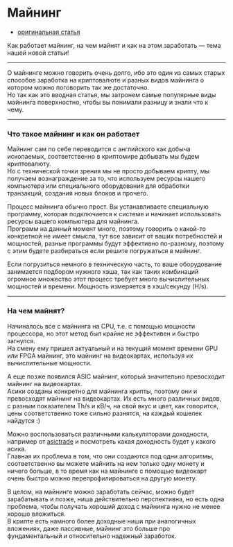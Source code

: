 # Майнинг
- [оригинальная статья](https://teletype.in/@greezblog/maining_3.10)

Как работает майнинг, на чем майнят и как на этом заработать — тема нашей новой статьи!

---

О майнинге можно говорить очень долго, ибо это один из самых старых способов заработка на криптовалюте и разных видов майнинга о котором можно поговорить так же достаточно.  
Но так как это вводная статья, мы затронем самые популярные виды майнинга поверхностно, чтобы вы понимали разницу и знали что к чему.

---

### Что такое майнинг и как он работает

Майнинг сам по себе переводится с английского как добыча ископаемых, соответственно в криптомире добывать мы будем криптовалюту.  
Но с технической точки зрения мы не просто добываем крипту, мы получаем вознаграждение за то, что используем ресурсы нашего компьютера или специального оборудования для обработки транзакций, создания новых блоков и прочего.

Процесс майнинга обычно прост. Вы устанавливаете специальную программу, которая подключается к системе и начинает использовать ресурсы вашего компьютера для майнинга.  
Программ на данный момент много, поэтому говорить о какой-то конкретной не имеет смысла, тут все зависит от ваших потребностей и мощностей, разные программы будут эффективно по-разному, поэтому с этим будете разбираться если решите погружаться в майнинг.

Если погрузиться немного в техническую часть, то ваше оборудование занимается подбором нужного хэша, так как таких комбинаций огромное множество этот процесс требует много вычислительных мощностей и времени. Мощность измеряется в хэш/секунду (H/s).

---

### На чем майнят?

Начиналось все с майнинга на CPU, т.е. с помощью мощности процессора, но этот метод был крайне не эффективен и быстро загнулся.  
На смену ему пришел актуальный и на текущий момент времени GPU или FPGA майнинг, это майнинг на видеокартах, используя их вычислительные мощности.

А еще позже появился ASIC майнинг, который значительно превосходит майнинг на видеокартах.  
Асики созданы конкретно для майнинга крипты, поэтому они и превосходят майнинг на видеокартах. Их есть много различных видов, с разным показателем Th/s и кВ/ч, на свой вкус и цвет, как говорится, цены соответственно тоже сильно разнятся, на каждый кошелек найдутся :)

Можно воспользоваться различными калькуляторами доходности, например от [asictrade](https://asictrade.com/calc.html) и посмотреть какая доходность будет у какого асика.  
Главная их проблема в том, что они создаются под одни алгоритмы, соответственно вы можете майнить на нем только одну монету и ничего больше, в то время как на майнинге с помощью видеокарт очень быстро можно перепрофилироваться на другую монету.

В целом, на майнинге можно заработать сейчас, можно будет зарабатывать и позже, ниша действительно перспективна, но есть одна проблема, чтобы получать хороший доход с майнинга нужно не менее хорошо вложиться.  
В крипте есть намного более доходные ниши при аналогичных вложениях, даже пассивные, майнинг это больше про фундаментальный и относительно надежный заработок.